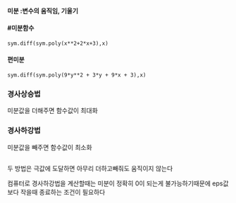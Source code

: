 #### 미분 :변수의 움직임, 기울기

#### #미분함수
    sym.diff(sym.poly(x**2+2*x+3),x)     

#### 편미분
    sym.diff(sym.poly(9*y**2 + 3*y + 9*x + 3),x) 

### 경사상승법
미분값을 더해주면 함수값이 최대화

### 경사하강법
미분값을 빼주면 함수값이 최소화

<img src="">

두 방법은 극값에 도달하면 아무리 더하고빼줘도 움직이지 않는다

컴퓨터로 경사하강법을 계산할때는 미분이 정확히 0이 되는게 불가능하기때문에
eps값보다 작을때 종료하는 조건이 필요하다 












